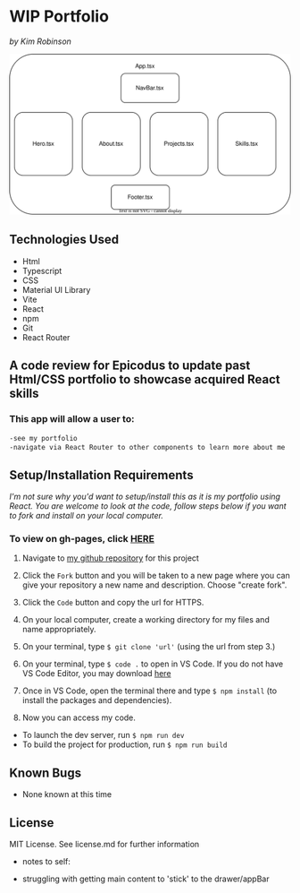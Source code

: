 # WIP Portfolio
_by Kim Robinson_

![Diagram of components](/src/assets/diagram.drawio.svg)

## Technologies Used

* Html
* Typescript
* CSS
* Material UI Library
* Vite
* React
* npm 
* Git
* React Router

## A code review for Epicodus to update past Html/CSS portfolio to showcase acquired React skills

###  This app will allow a user to:
    -see my portfolio
    -navigate via React Router to other components to learn more about me

## Setup/Installation Requirements
_I'm not sure why you'd want to setup/install this as it is my portfolio using React. You are welcome to look at the code, follow steps below if you want to fork and install on your local computer._

### To view on gh-pages, click [HERE](https://kimmykokonut.github.io/portfolio-react)

1. Navigate to [my github repository](https://github.com/kimmykokonut/portfolio-react) for this project 

2. Click the `Fork` button and  you will be taken to a new page where you can give your repository a new name and description. Choose "create fork".

3. Click the `Code` button and copy the url for HTTPS.

4. On your local computer, create a working directory for my files and name appropriately.

5. On your terminal, type `$ git clone 'url'` (using the url from step 3.)

6. On your terminal, type `$ code .` to open in VS Code.  If you do not have VS Code Editor, you may download [here](https://code.visualstudio.com/)

7. Once in VS Code, open the terminal there and type 
`$ npm install` (to install the packages and dependencies). 

8.  Now you can access my code. 
* To launch the dev server, run `$ npm run dev`
* To build the project for production, run `$ npm run build`

## Known Bugs
* None known at this time

## License
MIT License. See license.md for further information

* notes to self:
- struggling with getting main content to 'stick' to the drawer/appBar

